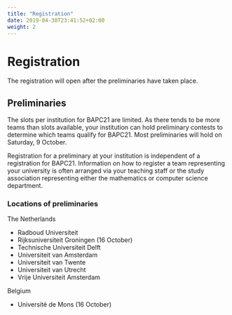 ```yaml
---
title: "Registration"
date: 2019-04-30T23:41:52+02:00
weight: 2
---
```


# Registration

The registration will open after the preliminaries have taken place. 

## Preliminaries

The slots per institution for BAPC21 are limited. As there tends to be more teams than slots available, your institution can hold preliminary contests to determine which teams qualify for BAPC21. Most preliminaries will hold on Saturday, 9 October.

Registration for a preliminary at your institution is independent of a registration for BAPC21. Information on how to register a team representing your university is often arranged via your teaching staff or the study association representing either the mathematics or computer science department.

### Locations of preliminaries

The Netherlands

- Radboud Universiteit
- Rijksuniversiteit Groningen (16 October)
- Technische Universiteit Delft
- Universiteit van Amsterdam
- Universiteit van Twente
- Universiteit van Utrecht
- Vrije Universiteit Amsterdam

Belgium

- Université de Mons (16 October)
